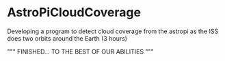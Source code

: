 # AstroPiCloudCoverage
Developing a program to detect cloud coverage from the astropi as the 
ISS does two orbits around the Earth (3 hours)

""" FINISHED... TO THE BEST OF OUR ABILITIES """
